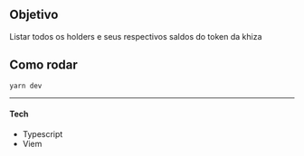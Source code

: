 ## Objetivo

Listar todos os holders e seus respectivos saldos do token da khiza


## Como rodar

``
yarn dev
``

---------------------------------------

#### Tech

- Typescript
- Viem
